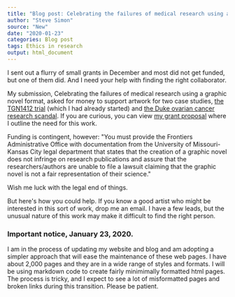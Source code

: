 ```yaml
---
title: "Blog post: Celebrating the failures of medical research using a graphic novel format"
author: "Steve Simon"
source: "New"
date: "2020-01-23"
categories: Blog post
tags: Ethics in research
output: html_document
---
```


I sent out a flurry of small grants in December and most did not get funded, but one of them did. And I need your help with finding the right collaborator.

<!---More--->

My submission, Celebrating the failures of medical research using a graphic novel format, asked for money to support artwork for two case studies, [the TGN1412 trial](https://www.mirror.co.uk/news/uk-news/how-six-fit-young-men-9860903) (which I had already started) and [the Duke ovarian cancer research scandal](https://www.nytimes.com/2011/07/08/health/research/08genes.html). If you are curious, you can view [my grant proposal](http://www.pmean.com/pdf/simons_arts.pdf) where I outline the need for this work.

Funding is contingent, however: "You must provide the Frontiers Administrative Office with documentation from the University of Missouri-Kansas City legal department that states that the creation of a graphic novel does not infringe on research publications and assure that the researchers/authors are unable to file a lawsuit claiming that the graphic novel is not a fair representation of their science."

Wish me luck with the legal end of things.

But here's how you could help. If you know a good artist who might be interested in this sort of work, drop me an email. I have a few leads, but the unusual nature of this work may make it difficult to find the right person.

### Important notice, January 23, 2020.

I am in the process of updating my website and blog and am adopting a simpler approach that will ease the maintenance of these web pages. I have about 2,000 pages and they are in a wide range of styles and formats. I will be using markdown code to create fairly minimimally formatted html pages. The process is tricky, and I expect to see a lot of misformatted pages and broken links during this transition. Please be patient.
